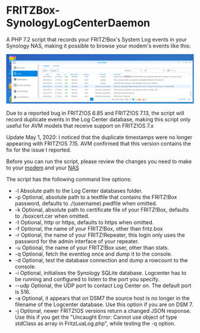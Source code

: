 # FRITZBox-SynologyLogCenterDaemon
A PHP 7.2 script that records your FRITZ!Box's System Log events in your Synology NAS, making it possible to browse your modem's events like this:

![](https://github.com/biocoder-frodo/FRITZBox-SynologyLogCenterDaemon/raw/master/wiki-images/fritz-log-center.png)

Due to a reported bug in FRITZ!OS 6.85 and FRITZ!OS 7.13, the script will record duplicate events in the Log Center database, making this script only useful for AVM models that receive support on FRITZ!OS 7.x

Update May 1, 2020: I noticed that the duplicate timestamps were no longer appearing with FRITZ!OS 7.15. AVM confirmed that this version contains the fix for the issue I reported.

Before you can run the script, please review the changes you need to make to your [modem](https://github.com/biocoder-frodo/FRITZBox-SynologyLogCenterDaemon/wiki/Settings-on-your-FRITZ!Box) and your [NAS](https://github.com/biocoder-frodo/FRITZBox-SynologyLogCenterDaemon/wiki/Settings-on-your-Synology-NAS)

The script has the following command line options:
* -l Absolute path to the Log Center databases folder.
* -p Optional, absolute path to a textfile that contains the FRITZ!Box password, defaults to ./(username).pwdfile when omitted.
* -k Optional, absolute path to certificate file of your FRITZ!Box, defaults to ./boxcert.cer when omitted.
* -t Optional, http or https, defaults to https when omitted.
* -f Optional, the name of your FRITZ!Box, other than fritz.box
* -r Optional, the name of your FRITZ!Repeater, this login only uses the password for the admin interface of your repeater.
* -u Optional, the name of your FRITZ!Box user, other than stats.
* -q Optional, fetch the eventlog once and dump it to the console.
* -d Optional, test the database connection and dump a rowcount to the console.
* -i Optional, initialises the Synology SQLite database. Logcenter has to be running and configured to listen to the port you specify.
* --udp Optional, the UDP port to contact Log Center on. The default port is 516.
* -a Optional, it appears that on DSM7 the source host is no longer in the filename of the Logcenter database. Use this option if you are on DSM 7.
* -j Optional, newer FRITZ!OS versions return a changed JSON response. Use this if you get the "Uncaught Error: Cannot use object of type stdClass as array in FritzLuaLog.php", while testing the -q option.

